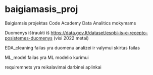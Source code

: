 # baigiamasis_proj
Baigiamsis projektas Code Academy Data Analitics mokymams

Duomenys ištraukti iš https://data.gov.lt/dataset/espbi-is-e-recepto-posistemes-duomenys (visi 2022 metai)

EDA_cleaning failas yra duomenu analizei ir valymui skirtas failas

ML_model failas yra ML modelio kurimui

requiremnets yra reikalavimai darbinei aplinkai

